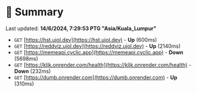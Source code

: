 # 📖 Summary
Last updated: **14/6/2024, 7:29:53 PTG "Asia/Kuala_Lumpur"**

- `GET` [https://hst.ujol.dev](https://hst.ujol.dev) - **Up** (600ms)
- `GET` [https://reddviz.ujol.dev](https://reddviz.ujol.dev) - **Up** (2140ms)
- `GET` [https://memeapi.cyclic.app](https://memeapi.cyclic.app) - **Down** (5698ms)
- `GET` [https://klik.onrender.com/health](https://klik.onrender.com/health) - **Down** (232ms)
- `GET` [https://dumb.onrender.com](https://dumb.onrender.com) - **Up** (310ms)
